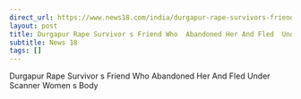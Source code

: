```yaml
---
direct_url: https://www.news18.com/india/durgapur-rape-survivors-friend-who-abandoned-her-and-fled-under-scanner-womens-body-9631073.html
layout: post
title: Durgapur Rape Survivor s Friend Who  Abandoned Her And Fled  Under Scanner  Women s Body
subtitle: News 18
tags: []
---
```


Durgapur Rape Survivor s Friend Who  Abandoned Her And Fled  Under Scanner  Women s Body
